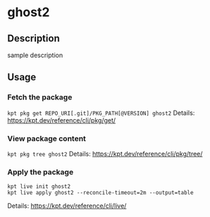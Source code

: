 # ghost2

## Description
sample description

## Usage

### Fetch the package
`kpt pkg get REPO_URI[.git]/PKG_PATH[@VERSION] ghost2`
Details: https://kpt.dev/reference/cli/pkg/get/

### View package content
`kpt pkg tree ghost2`
Details: https://kpt.dev/reference/cli/pkg/tree/

### Apply the package
```
kpt live init ghost2
kpt live apply ghost2 --reconcile-timeout=2m --output=table
```
Details: https://kpt.dev/reference/cli/live/
